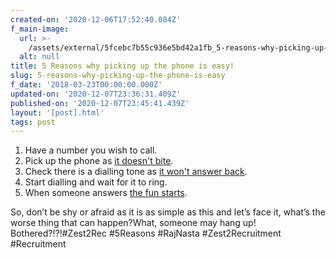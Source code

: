 ```yaml
---
created-on: '2020-12-06T17:52:40.084Z'
f_main-image:
  url: >-
    /assets/external/5fcebc7b55c936e5bd42a1fb_5-reasons-why-picking-up-the-phone-is-easy-.png
  alt: null
title: 5 Reasons why picking up the phone is easy!
slug: 5-reasons-why-picking-up-the-phone-is-easy
f_date: '2018-03-23T00:00:00.000Z'
updated-on: '2020-12-07T23:36:31.409Z'
published-on: '2020-12-07T23:45:41.439Z'
layout: '[post].html'
tags: post
---
```


1.  Have a number you wish to call.
2.  Pick up the phone as [it doesn't bite](#).
3.  Check there is a dialling tone as [it won't answer back](#).
4.  Start dialling and wait for it to ring.
5.  When someone answers [the fun starts](#).

So, don’t be shy or afraid as it is as simple as this and let’s face it, what’s the worse thing that can happen?What, someone may hang up! Bothered?!?!#Zest2Rec #5Reasons #RajNasta #Zest2Recruitment #Recruitment
